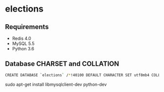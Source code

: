 # elections


## Requirements

- Redis 4.0
- MySQL 5.5
- Python 3.6

## Database CHARSET and COLLATION

```bash
CREATE DATABASE `elections` /*!40100 DEFAULT CHARACTER SET utf8mb4 COLLATE utf8mb4_unicode_ci */ 
```

sudo apt-get install libmysqlclient-dev python-dev